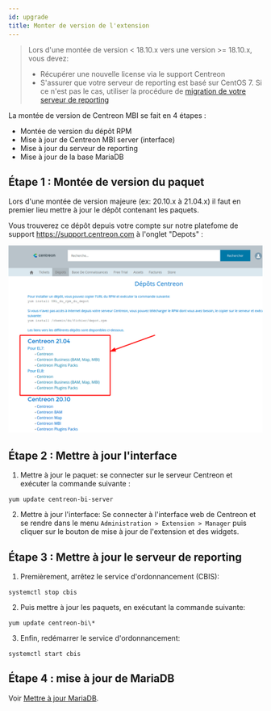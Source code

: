 ```yaml
---
id: upgrade
title: Monter de version de l'extension
---
```


> Lors d'une montée de version < 18.10.x vers une version >= 18.10.x, vous devez:
>
> - Récupérer une nouvelle license via le support Centreon
> - S'assurer que votre serveur de reporting est basé sur CentOS 7. Si ce n'est
>   pas le cas, utiliser la procédure de [migration de votre serveur de
>   reporting](migrate)

La montée de version de Centreon MBI se fait en 4 étapes :

- Montée de version du dépôt RPM
- Mise à jour de Centreon MBI server (interface)
- Mise à jour du serveur de reporting
- Mise à jour de la base MariaDB

## Étape 1 : Montée de version du paquet

Lors d'une montée de version majeure (ex: 20.10.x à 21.04.x) il faut en premier lieu mettre à jour
le dépôt contenant les paquets.

Vous trouverez ce dépôt depuis votre compte sur notre platefome de support https://support.centreon.com à l'onglet "Depots" :

![image](../assets/reporting/support_repos.png)

## Étape 2 : Mettre à jour l'interface

1. Mettre à jour le paquet: se connecter sur le serveur Centreon et exécuter la commande suivante :

```shell
yum update centreon-bi-server
```

2. Mettre à jour l'interface: Se connecter à l'interface web de Centreon et se rendre dans le menu
`Administration > Extension > Manager` puis cliquer sur le bouton de mise à jour de l'extension et des widgets.

## Étape 3 : Mettre  à jour le serveur de reporting

1. Premièrement, arrêtez le service d'ordonnancement (CBIS):

```shell
systemctl stop cbis
```

2. Puis mettre à jour les paquets, en exécutant la commande suivante:

```shell
yum update centreon-bi\*
```

3. Enfin, redémarrer le service d'ordonnancement:

```shell
systemctl start cbis
```

## Étape 4 : mise à jour de MariaDB

Voir [Mettre à jour MariaDB](../upgrade/upgrade-mariadb).